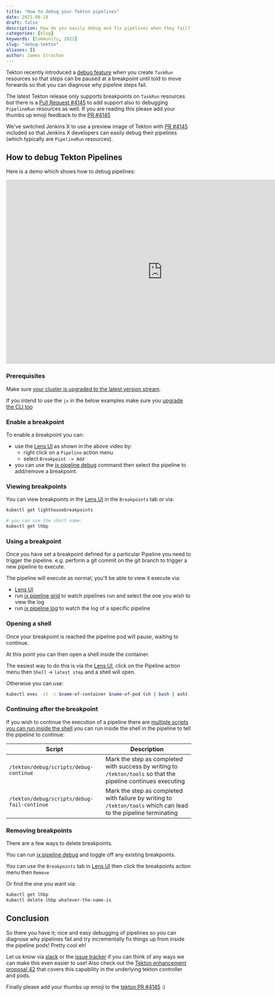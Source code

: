```yaml
---
title: "How to debug your Tekton pipelines"
date: 2021-08-18
draft: false
description: How do you easily debug and fix pipelines when they fail?
categories: [blog]
keywords: [Community, 2021]
slug: "debug-tekton"
aliases: []
author: James Strachan
---
```


Tekton recently introduced a [debug feature](https://github.com/tektoncd/pipeline/blob/main/docs/debug.md#debug) when you create `TaskRun` resources so that steps can be paused at a breakpoint until told to move forwards so that you can diagnose why pipeline steps fail.

The latest Tekton release only supports breakpoints on `TaskRun` resources but there is a [Pull Request #4145](https://github.com/tektoncd/pipeline/pull/4145) to add support also to debugging `PipelineRun` resources as well. If you are reading this please add your thumbs up emoji feedback to the [PR #4145](https://github.com/tektoncd/pipeline/pull/4145)

We've switched Jenkins X to use a preview image of Tekton with [PR #4145](https://github.com/tektoncd/pipeline/pull/4145) included so that Jenkins X developers can easily debug their pipelines (which typically are `PipelineRun` resources).

## How to debug Tekton Pipelines

Here is a demo which shows how to debug pipelines:

<iframe width="850" height="500" src="https://www.youtube.com/embed/QqTaclB6-oI" frameborder="0" allow="accelerometer; autoplay; clipboard-write; encrypted-media; gyroscope; picture-in-picture" allowfullscreen></iframe>

### Prerequisites

Make sure [your cluster is upgraded to the latest version stream](/v3/admin/setup/upgrades/cluster/).

If you intend to use the `jx` in the below examples make sure you [upgrade the CLI too](/v3/admin/setup/upgrades/cli/)

### Enable a breakpoint

To enable a breakpoint you can:

* use the [Lens UI](/v3/develop/ui/lens/) as shown in the above video by:
  * right click on a `Pipeline` action menu
  * select `Breakpoint -> Add`
* you can use the [jx pipeline debug](https://jenkins-x.io/v3/develop/reference/jx/pipeline/debug/) command then select the pipeline to add/remove a breakpoint.

### Viewing breakpoints

You can view breakpoints in the [Lens UI](/v3/develop/ui/lens/) in the `Breakpoints` tab or via:

```bash
kubectl get lighthousebreakpoints

# you can use the short name:
kubectl get lhbp
```

### Using a breakpoint

Once you have set a breakpoint defined for a particular Pipeline you need to trigger the pipeline. e.g. perform a git commit on the git branch to trigger a new pipeline to execute.

The pipeline will execute as normal; you'll be able to view it execute via:

* [Lens UI](/v3/develop/ui/lens/)
* run [jx pipeline grid](https://jenkins-x.io/v3/develop/reference/jx/pipeline/grid/) to watch pipelines run and select the one you wish to view the log
* run [jx pipeline log](https://jenkins-x.io/v3/develop/reference/jx/pipeline/log/) to watch the log of a specific pipeline

### Opening a shell

Once your breakpoint is reached the pipeline pod will pause, waiting to continue.

At this point you can then open a shell inside the container.

The easiest way to do this is via the [Lens UI](/v3/develop/ui/lens/), click on the Pipeline action menu then `Shell` -> `latest step` and a shell will open.

Otherwise you can use:

```bash
kubectl exec -it -c $name-of-container $name-of-pod (sh | bash | ash)
```

### Continuing after the breakpoint

If you wish to continue the execution of a pipeline there are [multiple scripts you can run inside the shell](https://github.com/tektoncd/pipeline/blob/main/docs/debug.md#debug-scripts) you can run inside the shell in the pipeline to tell the pipeline to continue:

| Script | Description |
| --- | --- |
| `/tekton/debug/scripts/debug-continue` | Mark the step as completed with success by writing to `/tekton/tools` so that the pipeline continues executing |
| `/tekton/debug/scripts/debug-fail-continue` | Mark the step as completed with failure by writing to `/tekton/tools` which can lead to the pipeline terminating |

### Removing breakpoints

There are a few ways to delete breakpoints.

You can run [jx pipeline debug](https://jenkins-x.io/v3/develop/reference/jx/pipeline/debug/) and toggle off any existing breakpoints.

You can use the `Breakpoints` tab in [Lens UI](/v3/develop/ui/lens/) then click the breakpoints action menu then `Remove`

Or find the one you want via:

```bash
kubectl get lhbp
kubectl delete lhbp whatever-the-name-is
```

## Conclusion

So there you have it; nice and easy debugging of pipelines so you can diagnose why pipelines fail and try incrementally fix things up from inside the pipeline pods! Pretty cool eh!

Let us know via [slack](https://jenkins-x.io/community/#slack) or the [issue tracker](https://github.com/jenkins-x/jx/issues) if you can think of any ways we can make this even easier to use! Also check out the [Tekton enhancement proposal 42](https://github.com/tektoncd/community/blob/main/teps/0042-taskrun-breakpoint-on-failure.md) that covers this capability in the underlying tekton controller and pods.

Finally please add your thumbs up emoji to the [tekton PR #4145](https://github.com/tektoncd/pipeline/pull/4145) :)
